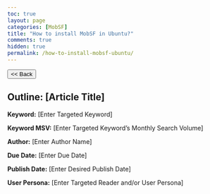 ```yaml
---
toc: true
layout: page
categories: [MobSF]
title: "How to install MobSF in Ubuntu?"
comments: true
hidden: true
permalink: /how-to-install-mobsf-ubuntu/
---
```


<button class="back-button" onclick="window.history.back()"><< Back</button>

## Outline: [Article Title]

**Keyword:** [Enter Targeted Keyword]

**Keyword MSV:** [Enter Targeted Keyword’s Monthly Search Volume]

**Author:** [Enter Author Name]

**Due Date:** [Enter Due Date]

**Publish Date:** [Enter Desired Publish Date]

**User Persona:** [Enter Targeted Reader and/or User Persona]

<br>
